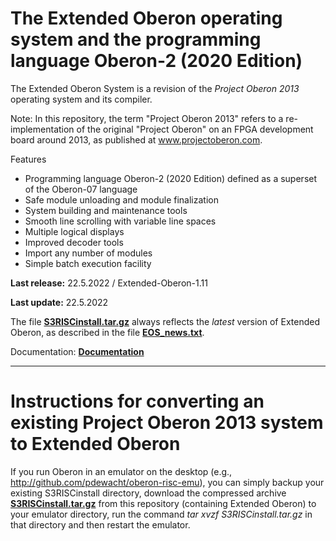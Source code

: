 # The Extended Oberon operating system and the programming language Oberon-2 (2020 Edition)
The Extended Oberon System is a revision of the *Project Oberon 2013* operating system and its compiler.

Note: In this repository, the term "Project Oberon 2013" refers to a re-implementation of the original "Project Oberon" on an FPGA development board around 2013, as published at www.projectoberon.com.

Features

* Programming language Oberon-2 (2020 Edition) defined as a superset of the Oberon-07 language
* Safe module unloading and module finalization
* System building and maintenance tools
* Smooth line scrolling with variable line spaces
* Multiple logical displays
* Improved decoder tools
* Import any number of modules
* Simple batch execution facility

**Last release:** 22.5.2022 / Extended-Oberon-1.11

**Last update:** 22.5.2022

The file [**S3RISCinstall.tar.gz**](Documentation/S3RISCinstall.tar.gz) always reflects the *latest* version of Extended Oberon, as described in the file [**EOS_news.txt**](EOS_news.txt).

Documentation: [**Documentation**](Documentation)

------------------------------------------------------

# Instructions for converting an existing Project Oberon 2013 system to Extended Oberon

If you run Oberon in an emulator on the desktop (e.g., http://github.com/pdewacht/oberon-risc-emu), you can simply backup your existing S3RISCinstall directory, download the compressed archive [**S3RISCinstall.tar.gz**](Documentation/S3RISCinstall.tar.gz) from this repository (containing Extended Oberon) to your emulator directory, run the command *tar xvzf S3RISCinstall.tar.gz* in that directory and then restart the emulator.

